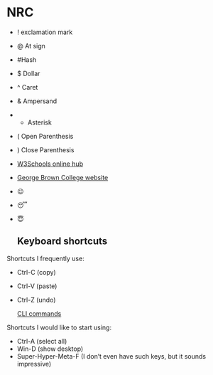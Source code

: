 # NRC
- ! exclamation mark
- @ At sign
- #Hash
- $ Dollar
- ^ Caret
- & Ampersand
- * Asterisk
- ( Open Parenthesis
- ) Close Parenthesis
-  [W3Schools online hub](https://www.w3schools.com/)
-  [George Brown College website](https://www.georgebrown.ca/)
- :wink:
- :sleeping:
- :innocent:

  ## Keyboard shortcuts
Shortcuts I frequently use: 
- Ctrl-C (copy)
- Ctrl-V (paste)
- Ctrl-Z (undo)

  [CLI commands](docs/cli.md)

Shortcuts I would like to start using: 
- Ctrl-A (select all)
- Win-D (show desktop)
- Super-Hyper-Meta-F (I don’t even have such keys, but it sounds impressive)
  
